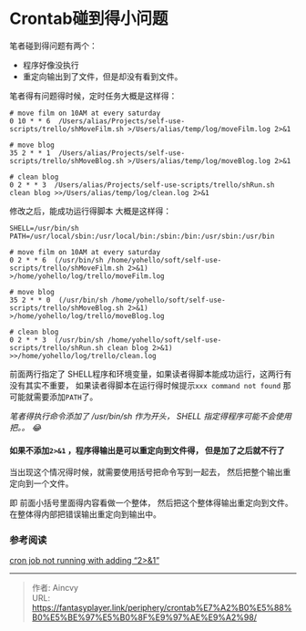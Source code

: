 # Crontab碰到得小问题


笔者碰到得问题有两个：

- 程序好像没执行
- 重定向输出到了文件，但是却没有看到文件。



笔者得有问题得时候，定时任务大概是这样得：

```cron
# move film on 10AM at every saturday
0 10 * * 6  /Users/alias/Projects/self-use-scripts/trello/shMoveFilm.sh >/Users/alias/temp/log/moveFilm.log 2>&1

# move blog
35 2 * * 1  /Users/alias/Projects/self-use-scripts/trello/shMoveBlog.sh >/Users/alias/temp/log/moveBlog.log 2>&1

# clean blog
0 2 * * 3  /Users/alias/Projects/self-use-scripts/trello/shRun.sh clean blog >>/Users/alias/temp/log/clean.log 2>&1
```



修改之后，能成功运行得脚本 大概是这样得：

```cron
SHELL=/usr/bin/sh
PATH=/usr/local/sbin:/usr/local/bin:/sbin:/bin:/usr/sbin:/usr/bin

# move film on 10AM at every saturday
0 2 * * 6  (/usr/bin/sh /home/yohello/soft/self-use-scripts/trello/shMoveFilm.sh 2>&1) >/home/yohello/log/trello/moveFilm.log

# move blog
35 2 * * 0  (/usr/bin/sh /home/yohello/soft/self-use-scripts/trello/shMoveBlog.sh 2>&1) >/home/yohello/log/trello/moveBlog.log

# clean blog
0 2 * * 3  (/usr/bin/sh /home/yohello/soft/self-use-scripts/trello/shRun.sh clean blog 2>&1) >>/home/yohello/log/trello/clean.log
```



前面两行指定了 SHELL程序和环境变量，如果读者得脚本能成功运行，这两行有没有其实不重要， 如果读者得脚本在运行得时候提示`xxx command not found` 那可能就需要添加`PATH`了。

*笔者得执行命令添加了 /usr/bin/sh 作为开头， SHELL 指定得程序可能不会使用把。。 :joy:*

#### 如果不添加`2>&1` ，程序得输出是可以重定向到文件得， 但是加了之后就不行了

当出现这个情况得时候，就需要使用括号把命令写到一起去， 然后把整个输出重定向到一个文件。 

即 前面小括号里面得内容看做一个整体， 然后把这个整体得输出重定向到文件。  在整体得内部把错误输出重定向到输出中。 





### 参考阅读

[cron job not running with adding “2>&1”](https://stackoverflow.com/a/28992897/11226492)



---

> 作者: Aincvy  
> URL: https://fantasyplayer.link/periphery/crontab%E7%A2%B0%E5%88%B0%E5%BE%97%E5%B0%8F%E9%97%AE%E9%A2%98/  

